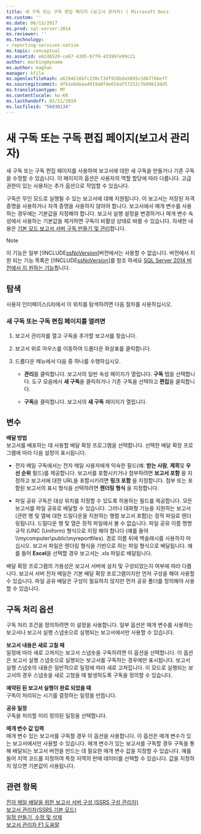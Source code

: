 ```yaml
---
title: 새 구독 또는 구독 편집 페이지 (보고서 관리자) | Microsoft Docs
ms.custom: ''
ms.date: 06/13/2017
ms.prod: sql-server-2014
ms.reviewer: ''
ms.technology:
- reporting-services-native
ms.topic: conceptual
ms.assetid: e02d6529-ce67-4305-b7f0-433997e99c21
author: markingmyname
ms.author: maghan
manager: kfile
ms.openlocfilehash: a6194516bfc230c73df928bda5095c106776beff
ms.sourcegitcommit: dfb1e6deaa4919a0f4e654af57252cfb09613dd5
ms.translationtype: MT
ms.contentlocale: ko-KR
ms.lasthandoff: 02/11/2019
ms.locfileid: "56030134"
---
```

# <a name="new-subscription-or-edit-subscription-page-report-manager"></a>새 구독 또는 구독 편집 페이지(보고서 관리자)
  새 구독 또는 구독 편집 페이지를 사용하여 보고서에 대한 새 구독을 만들거나 기존 구독을 수정할 수 있습니다. 이 페이지의 옵션은 사용자의 역할 할당에 따라 다릅니다. 고급 권한이 있는 사용자는 추가 옵션으로 작업할 수 있습니다.  
  
 구독은 무인 모드로 실행될 수 있는 보고서에 대해 지원됩니다. 이 보고서는 저장된 자격 증명을 사용하거나 자격 증명을 사용하지 않아야 합니다. 보고서에서 매개 변수를 사용하는 경우에는 기본값을 지정해야 합니다. 보고서 실행 설정을 변경하거나 매개 변수 속성에서 사용하는 기본값을 제거하면 구독이 비활성 상태로 바뀔 수 있습니다. 자세한 내용은 [기본 모드 보고서 서버 구독 만들기 및 관리](../../2014/reporting-services/create-manage-subscriptions-native-mode-report-servers.md)합니다.  
  
> [!NOTE]  
>  이 기능은 일부 [!INCLUDE[ssNoVersion](../includes/ssnoversion-md.md)]버전에서는 사용할 수 없습니다. 버전에서 지원 되는 기능 목록은 [!INCLUDE[ssNoVersion](../includes/ssnoversion-md.md)]를 참조 하세요 [SQL Server 2014 버전에서 지 원하는 기능](../../2014/getting-started/features-supported-by-the-editions-of-sql-server-2014.md)합니다.  
  
## <a name="navigation"></a>탐색  
 사용자 인터페이스(UI)에서 이 위치를 탐색하려면 다음 절차를 사용하십시오.  
  
### <a name="to-open-the-new-subscription-or-edit-subscription-page"></a>새 구독 또는 구독 편집 페이지를 열려면  
  
1.  보고서 관리자를 열고 구독을 추가할 보고서를 찾습니다.  
  
2.  보고서 위로 마우스를 이동하여 드롭다운 화살표를 클릭합니다.  
  
3.  드롭다운 메뉴에서 다음 중 하나를 수행하십시오.  
  
    -   **관리**를 클릭합니다. 보고서의 일반 속성 페이지가 열립니다. **구독** 탭을 선택합니다. 도구 모음에서 **새 구독**을 클릭하거나 기존 구독을 선택하고 **편집**을 클릭합니다.  
  
    -   **구독**을 클릭합니다. 보고서의 **새 구독** 페이지가 열립니다.  
  
## <a name="options"></a>변수  
 **배달 방법**  
 보고서를 배포하는 데 사용할 배달 확장 프로그램을 선택합니다. 선택한 배달 확장 프로그램에 따라 다음 설정이 표시됩니다.  
  
-   전자 메일 구독에서는 전자 메일 사용자에게 익숙한 필드(예: **받는 사람**, **제목**및 **우선 순위** 필드)를 제공합니다. 보고서를 포함시키거나 첨부하려면 **보고서 포함** 을 지정하고 보고서에 대한 URL을 포함시키려면 **링크 포함** 을 지정합니다. 첨부 또는 포함된 보고서의 표시 형식을 선택하려면 **렌더링 형식** 을 지정합니다.  
  
-   파일 공유 구독은 대상 위치를 지정할 수 있도록 허용하는 필드를 제공합니다. 모든 보고서를 파일 공유로 배달할 수 있습니다. 그러나 대화형 기능을 지원하는 보고서(관련 행 및 열에 대한 드릴다운을 지원하는 행렬 보고서 포함)는 정적 파일로 렌더링됩니다. 드릴다운 행 및 열은 정적 파일에서 볼 수 없습니다. 파일 공유 이름 명명 규칙 (UNC (Uniform) 형식으로 지정 해야 합니다 (예를 들어 \\\mycomputer\public\myreportfiles). 경로 이름 뒤에 백슬래시를 사용하지 마십시오. 보고서 파일은 렌더링 형식을 기반으로 하는 파일 형식으로 배달됩니다. 예를 들어 **Excel**을 선택할 경우 보고서는 .xls 파일로 배달됩니다.  
  
 배달 확장 프로그램의 가용성은 보고서 서버에 설치 및 구성되었는지 여부에 따라 다릅니다. 보고서 서버 전자 메일은 기본 배달 확장 프로그램이지만 먼저 구성을 해야 사용할 수 있습니다. 파일 공유 배달은 구성이 필요하지 않지만 먼저 공유 폴더를 정의해야 사용할 수 있습니다.  
  
## <a name="subscription-processing-options"></a>구독 처리 옵션  
 구독 처리 조건을 정의하려면 이 설정을 사용합니다. 일부 옵션은 매개 변수를 사용하는 보고서나 보고서 실행 스냅숏으로 실행되는 보고서에서만 사용할 수 있습니다.  
  
 **보고서 내용은 새로 고칠 때**  
 일정에 따라 새로 고쳐지는 보고서 스냅숏을 구독하려면 이 옵션을 선택합니다. 이 옵션은 보고서 실행 스냅숏으로 실행되는 보고서를 구독하는 경우에만 표시됩니다. 보고서 실행 스냅숏의 내용은 일반적으로 일정에 따라 새로 고쳐집니다. 이 모드로 실행되는 보고서의 경우 스냅숏을 새로 고쳤을 때 발생하도록 구독을 정의할 수 있습니다.  
  
 **예약된 된 보고서 실행이 완료 되었을 때**  
 구독이 처리되는 시기를 결정하는 일정을 만듭니다.  
  
 **공유 일정**  
 구독을 처리할 미리 정의된 일정을 선택합니다.  
  
 **매개 변수 값 입력**  
 매개 변수 있는 보고서를 구독할 경우 이 옵션을 사용합니다. 이 옵션은 매개 변수가 있는 보고서에서만 사용할 수 있습니다. 매개 변수가 있는 보고서를 구독할 경우 구독을 통해 배달되는 보고서 버전을 만드는 데 필요한 매개 변수 값을 지정할 수 있습니다. 예를 들어 지역 코드를 지정하여 특정 지역의 판매 데이터를 선택할 수 있습니다. 값을 지정하지 않으면 기본값이 사용됩니다.  
  
## <a name="see-also"></a>관련 항목  
 [전자 메일 배달을 위한 보고서 서버 구성 &#40;SSRS 구성 관리자&#41;](../../2014/sql-server/install/configure-a-report-server-for-e-mail-delivery-ssrs-configuration-manager.md)   
 [보고서 관리자&#40;SSRS 기본 모드&#41;](../../2014/reporting-services/report-manager-ssrs-native-mode.md)   
 [일정 만들기, 수정 및 삭제](subscriptions/create-modify-and-delete-schedules.md)   
 [보고서 관리자 F1 도움말](../../2014/reporting-services/report-manager-f1-help.md)  
  
  
